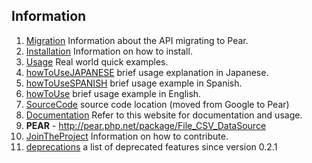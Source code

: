 ## Information ##

  1. [Migration](Migration.md) Information about the API migrating to Pear.
  1. [Installation](Installation.md) Information on how to install.
  1. [Usage](Usage.md) Real world quick examples.
  1. [howToUseJAPANESE](howToUseJAPANESE.md) brief usage explanation in Japanese.
  1. [howToUseSPANISH](howToUseSPANISH.md) brief usage example in Spanish.
  1. [howToUse](howToUse.md) brief usage example in English.
  1. [SourceCode](SourceCode.md) source code location (moved from Google to Pear)
  1. [Documentation](Documentation.md) Refer to this website for documentation and usage.
  1. **PEAR** - http://pear.php.net/package/File_CSV_DataSource
  1. [JoinTheProject](JoinTheProject.md) Information on how to contribute.
  1. [deprecations](deprecations.md) a list of deprecated features since version 0.2.1
